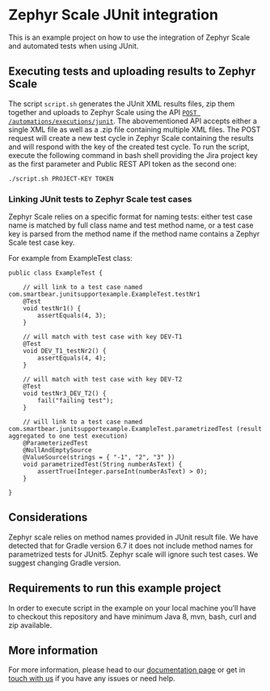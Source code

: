 # Zephyr Scale JUnit integration

This is an example project on how to use the integration of Zephyr Scale and automated tests when using JUnit.

## Executing tests and uploading results to Zephyr Scale

The script `script.sh` generates the JUnit XML results files, zip them together and uploads to Zephyr Scale using the API [`POST /automations/executions/junit`](https://support.smartbear.com/zephyr-scale-cloud/api-docs/#operation/createJUnitExecutions).
The abovementioned API accepts either a single XML file as well as a .zip file containing multiple XML files. The POST request will create a new test cycle in Zephyr Scale containing the results and will respond with the key of the created test cycle.
To run the script, execute the following command in bash shell providing the Jira project key as the first parameter and Public REST API token as the second one:

```
./script.sh PROJECT-KEY TOKEN
```

### Linking JUnit tests to Zephyr Scale test cases 

Zephyr Scale relies on a specific format for naming tests: either test case name is matched by full class name and test method name, or a test case key is parsed from the method name if the method name contains a Zephyr Scale test case key.

For example from ExampleTest class:
```
public class ExampleTest {

    // will link to a test case named com.smartbear.junitsupportexample.ExampleTest.testNr1
    @Test
    void testNr1() {
        assertEquals(4, 3);
    }

    // will match with test case with key DEV-T1
    @Test
    void DEV_T1_testNr2() {
        assertEquals(4, 4);
    }

    // will match with test case with key DEV-T2
    @Test
    void testNr3_DEV_T2() {
        fail("failing test");
    }

    // will link to a test case named com.smartbear.junitsupportexample.ExampleTest.parametrizedTest (result aggregated to one test execution)
    @ParameterizedTest
    @NullAndEmptySource
    @ValueSource(strings = { "-1", "2", "3" })
    void parametrizedTest(String numberAsText) {
        assertTrue(Integer.parseInt(numberAsText) > 0);
    }

}
```

## Considerations

Zephyr scale relies on method names provided in JUnit result file. We have detected that for Gradle version 6.7 it does not include method names for parametrized tests for JUnit5. Zephyr scale will ignore such test cases. We suggest changing Gradle version.

## Requirements to run this example project

In order to execute script in the example on your local machine you’ll have to checkout this repository and have minimum Java 8, mvn, bash, curl and zip available.

## More information

For more information, please head to our [documentation page](https://support.smartbear.com/zephyr-scale) or get in [touch with us](https://smartbear.atlassian.net/servicedesk/) if you have any issues or need help.
